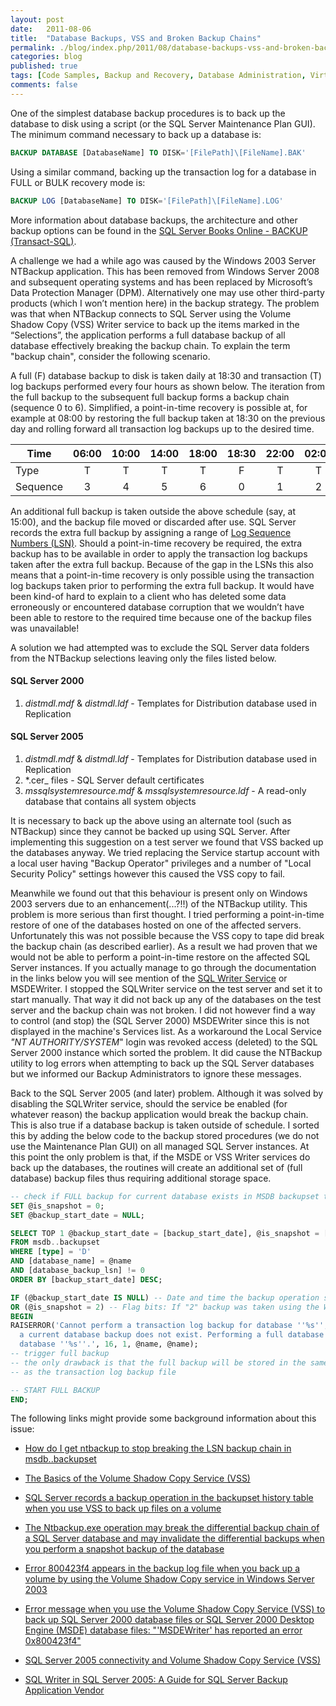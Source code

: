 ```yaml
---
layout: post
date:   2011-08-06
title:  "Database Backups, VSS and Broken Backup Chains"
permalink: ./blog/index.php/2011/08/database-backups-vss-and-broken-backup-chains/
categories: blog
published: true
tags: [Code Samples, Backup and Recovery, Database Administration, Virtualization, SQL Server 2000, SQL Server 2005, SQL Server errors, Windows]
comments: false
---
```

One of the simplest database backup procedures is to back up the database to disk using a script (or the SQL Server Maintenance Plan GUI). The minimum command necessary to back up a database is:

``` sql
BACKUP DATABASE [DatabaseName] TO DISK='[FilePath]\[FileName].BAK'
```

Using a similar command, backing up the transaction log for a database in FULL or BULK recovery mode is:

``` sql
BACKUP LOG [DatabaseName] TO DISK='[FilePath]\[FileName].LOG'
```

More information about database backups, the architecture and other backup options can be found in the [SQL Server Books Online - BACKUP (Transact-SQL)](http://msdn.microsoft.com/en-us/library/ms186865.aspx).

A challenge we had a while ago was caused by the Windows 2003 Server NTBackup application. This has been removed from Windows Server 2008 and subsequent operating systems and has been replaced by Microsoft’s Data Protection Manager (DPM). Alternatively one may use other third-party products (which I won’t mention here) in the backup strategy. The problem was that when NTBackup connects to SQL Server using the Volume Shadow Copy (VSS) Writer service to back up the items marked in the “Selections”, the application performs a full database backup of all database effectively breaking the backup chain. To explain the term "backup chain", consider the following scenario.

A full (F) database backup to disk is taken daily at 18:30 and transaction (T) log backups performed every four hours as shown below. The iteration from the full backup to the subsequent full backup forms a backup chain (sequence 0 to 6). Simplified, a point-in-time recovery is possible at, for example at 08:00 by restoring the full backup taken at 18:30 on the previous day and rolling forward all transaction log backups up to the desired time.


Time | 06:00 | 10:00 | 14:00 | 18:00 | 18:30 | 22:00 | 02:00 | 06:00
---- | :---: | :---: | :---: | :---: | :---: | :---: | :---: | :---:
Type | T | T | T | T | F | T | T | T
Sequence | 3 | 4 | 5 | 6 | 0 | 1 | 2 | 3

An additional full backup is taken outside the above schedule (say, at 15:00), and the backup file moved or discarded after use. SQL Server records the extra full backup by assigning a range of [Log Sequence Numbers (LSN)](http://msdn.microsoft.com/en-us/library/ms190411.aspx). Should a point-in-time recovery be required, the extra backup has to be available in order to apply the transaction log backups taken after the extra full backup. Because of the gap in the LSNs this also means that a point-in-time recovery is only possible using the transaction log backups taken prior to performing the extra full backup. It would have been kind-of hard to explain to a client who has deleted some data erroneously or encountered database corruption that we wouldn’t have been able to restore to the required time because one of the backup files was unavailable!

A solution we had attempted was to exclude the SQL Server data folders from the NTBackup selections leaving only the files listed below.

#### SQL Server 2000 ####

1. _distmdl.mdf_ &amp; _distmdl.ldf_ - Templates for Distribution database used in Replication

#### SQL Server 2005 ####

1. _distmdl.mdf_ &amp; _distmdl.ldf_ - Templates for Distribution database used in Replication
2. *.cer_ files - SQL Server default certificates
3. _mssqlsystemresource.mdf_ &amp; _mssqlsystemresource.ldf_ - A read-only database that contains all system objects

It is necessary to back up the above using an alternate tool (such as NTBackup) since they cannot be backed up using SQL Server. After implementing this suggestion on a test server we found that VSS backed up the databases anyway. We tried replacing the Service startup account with a local user having "Backup Operator" privileges and a number of "Local Security Policy" settings however this caused the VSS copy to fail.

Meanwhile we found out that this behaviour is present only on Windows 2003 servers due to an enhancement(...?!!) of the NTBackup utility. This problem is more serious than first thought. I tried performing a point-in-time restore of one of the databases hosted on one of the affected servers. Unfortunately this was not possible because the VSS copy to tape did break the backup chain (as described earlier). As a result we had proven that we would not be able to perform a point-in-time restore on the affected SQL Server instances. If you actually manage to go through the documentation in the links below you will see mention of the [SQL Writer Service](http://msdn.microsoft.com/en-us/library/ms175536.aspx) or MSDEWriter. I stopped the SQLWriter service on the test server and set it to start manually. That way it did not back up any of the databases on the test server and the backup chain was not broken. I did not however find a way to control (and stop) the (SQL Server 2000) MSDEWriter since this is not displayed in the machine's Services list. As a workaround the Local Service _"NT AUTHORITY/SYSTEM_" login was revoked access (deleted) to the SQL Server 2000 instance which sorted the problem. It did cause the NTBackup utility to log errors when attempting to back up the SQL Server databases but we informed our Backup Administrators to ignore these messages.

Back to the SQL Server 2005 (and later) problem. Although it was solved by disabling the SQLWriter service, should the service be enabled (for whatever reason) the backup application would break the backup chain. This is also true if a database backup is taken outside of schedule. I sorted this by adding the below code to the backup stored procedures (we do not use the Maintenance Plan GUI) on all managed SQL Server instances. At this point the only problem is that, if the MSDE or VSS Writer services do back up the databases, the routines will create an additional set of (full database) backup files thus requiring additional storage space.

``` sql
-- check if FULL backup for current database exists in MSDB backupset table
SET @is_snapshot = 0;
SET @backup_start_date = NULL;

SELECT TOP 1 @backup_start_date = [backup_start_date], @is_snapshot = [flags]
FROM msdb..backupset
WHERE [type] = 'D'
AND [database_name] = @name
AND [database_backup_lsn] != 0
ORDER BY [backup_start_date] DESC;

IF (@backup_start_date IS NULL) -- Date and time the backup operation started. Can be NULL
OR (@is_snapshot = 2) -- Flag bits: If "2" backup was taken using the WITH SNAPSHOT option
BEGIN
RAISERROR('Cannot perform a transaction log backup for database ''%s'', because 
  a current database backup does not exist. Performing a full database backup for 
  database ''%s''.', 16, 1, @name, @name);
-- trigger full backup
-- the only drawback is that the full backup will be stored in the same folder 
-- as the transaction log backup file

-- START FULL BACKUP
END;
```

The following links might provide some background information about this issue:

* [How do I get ntbackup to stop breaking the LSN backup chain in msdb..backupset](http://www.experts-exchange.com/Storage/Backup_Restore/Q_23900447.html)

* [The Basics of the Volume Shadow Copy Service (VSS)](http://blogs.technet.com/josebda/archive/2007/10/10/the-basics-of-the-volume-shadow-copy-service-vss.aspx)

* [SQL Server records a backup operation in the backupset history table when you use VSS to back up files on a volume](http://support.microsoft.com/kb/951288)

* [The Ntbackup.exe operation may break the differential backup chain of a SQL Server database and may invalidate the differential backups when you perform a snapshot backup of the database](http://support.microsoft.com/kb/903643)

* [Error 800423f4 appears in the backup log file when you back up a volume by using the Volume Shadow Copy service in Windows Server 2003](http://support.microsoft.com/kb/828481)

* [Error message when you use the Volume Shadow Copy Service (VSS) to back up SQL Server 2000 database files or SQL Server 2000 Desktop Engine (MSDE) database files: &quot;'MSDEWriter' has reported an error 0x800423f4&quot;](http://support.microsoft.com/kb/912414)

* [SQL Server 2005 connectivity and Volume Shadow Copy Service (VSS)](http://support.microsoft.com/kb/919023)

* [SQL Writer in SQL Server 2005: A Guide for SQL Server Backup Application Vendor](http://technet.microsoft.com/en-gb/library/cc966520.aspx)
